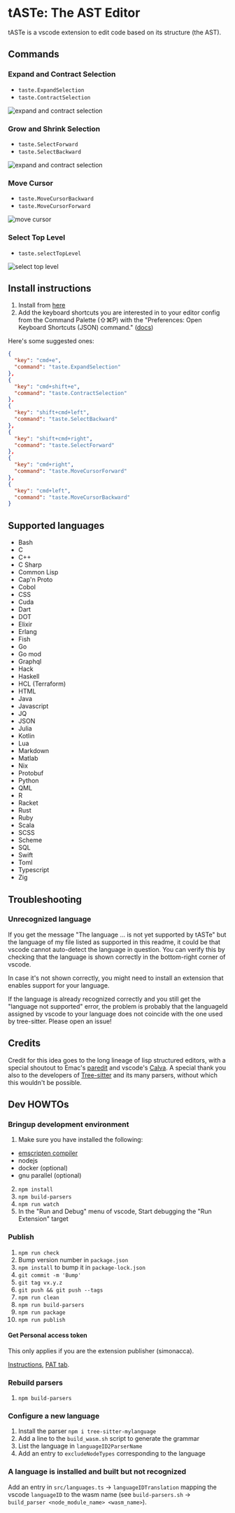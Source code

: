 # tASTe: The AST Editor

tASTe is a vscode extension to edit code based on its structure (the AST).

## Commands

### Expand and Contract Selection

- `taste.ExpandSelection`
- `taste.ContractSelection`

![expand and contract selection](media/expand_contract_selection.gif)

### Grow and Shrink Selection

- `taste.SelectForward`
- `taste.SelectBackward`

![expand and contract selection](media/select_node_forward.gif)

### Move Cursor

- `taste.MoveCursorBackward`
- `taste.MoveCursorForward`

![move cursor](media/move_cursor.gif)

### Select Top Level

- `taste.selectTopLevel`

![select top level](media/select_top_level.gif)

## Install instructions

1. Install from [here](https://marketplace.visualstudio.com/items?itemName=simonacca.taste)
2. Add the keyboard shortcuts you are interested in to your editor config from the Command Palette (⇧⌘P) with the "Preferences: Open Keyboard Shortcuts (JSON) command." ([docs](https://code.visualstudio.com/docs/getstarted/keybindings#_advanced-customization))

Here's some suggested ones:

```json
{
  "key": "cmd+e",
  "command": "taste.ExpandSelection"
},
{
  "key": "cmd+shift+e",
  "command": "taste.ContractSelection"
},
{
  "key": "shift+cmd+left",
  "command": "taste.SelectBackward"
},
{
  "key": "shift+cmd+right",
  "command": "taste.SelectForward"
},
{
  "key": "cmd+right",
  "command": "taste.MoveCursorForward"
},
{
  "key": "cmd+left",
  "command": "taste.MoveCursorBackward"
}
```

## Supported languages

- Bash
- C
- C++
- C Sharp
- Common Lisp
- Cap'n Proto
- Cobol
- CSS
- Cuda
- Dart
- DOT
- Elixir
- Erlang
- Fish
- Go
- Go mod
- Graphql
- Hack
- Haskell
- HCL (Terraform)
- HTML
- Java
- Javascript
- JQ
- JSON
- Julia
- Kotlin
- Lua
- Markdown
- Matlab
- Nix
- Protobuf
- Python
- QML
- R
- Racket
- Rust
- Ruby
- Scala
- SCSS
- Scheme
- SQL
- Swift
- Toml
- Typescript
- Zig

## Troubleshooting

### Unrecognized language

If you get the message "The language ... is not yet supported by tASTe" but the language of my file listed as supported in this readme,
it could be that vscode cannot auto-detect the language in question.
You can verify this by checking that the language is shown correctly in the bottom-right corner of vscode.

In case it's not shown correctly, you might need to install an extension that enables support for your language.

If the language is already recognized correctly and you still get the "language not supported" error, the problem is probably that the languageId assigned
by vscode to your language does not coincide with the one used by tree-sitter. Please open an issue!

## Credits

Credit for this idea goes to the long lineage of lisp structured editors, with a special shoutout to Emac's [paredit](https://paredit.org/) and vscode's [Calva](https://calva.io/). A special thank you also to the developers of [Tree-sitter](https://tree-sitter.github.io/tree-sitter/) and its many parsers, without which this wouldn't be possible.

## Dev HOWTOs

### Bringup development environment

1. Make sure you have installed the following:

- [emscripten compiler](https://github.com/emscripten-core/emscripten)
- nodejs
- docker (optional)
- gnu parallel (optional)

2. `npm install`
3. `npm build-parsers`
4. `npm run watch`
5. In the "Run and Debug" menu of vscode, Start debugging the "Run Extension" target

### Publish

1. `npm run check`
2. Bump version number in `package.json`
3. `npm install` to bump it in `package-lock.json`
4. `git commit -m 'Bump'`
5. `git tag vx.y.z`
6. `git push && git push --tags`
7. `npm run clean`
8. `npm run build-parsers`
9. `npm run package`
10. `npm run publish`

#### Get Personal access token

This only applies if you are the extension publisher (simonacca).

[Instructions](https://code.visualstudio.com/api/working-with-extensions/publishing-extension#get-a-personal-access-token), [PAT tab](https://dev.azure.com/simonacca/_usersSettings/tokens).

### Rebuild parsers

1. `npm build-parsers`

### Configure a new language

1. Install the parser `npm i tree-sitter-mylanguage`
2. Add a line to the `build_wasm.sh` script to generate the grammar
3. List the language in `languageID2ParserName`
4. Add an entry to `excludeNodeTypes` corresponding to the language

### A language is installed and built but not recognized

Add an entry in `src/languages.ts` -> `languageIDTranslation` mapping the vscode `languageID` to the wasm name (see `build-parsers.sh` -> `build_parser <node_module_name> <wasm_name>`).
